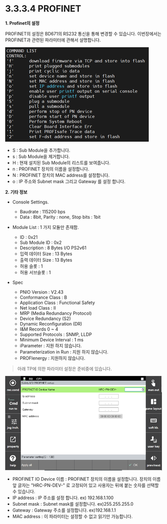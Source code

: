 ﻿
# 3.3.3.4 PROFINET

**1. Profinet의 설정**

PROFINET의 설정은 BD671의 RS232 통신을 통해 변경할 수 있습니다.
이번장에서는 PROFINET과 관련된 파라미터에 관해서 설명합니다.

![Profinet Consol Image](../../../_assets/safetyio_profisafe/BD671_console.png)

 - S : Sub Module을 추가합니다.
 - s : Sub Module을 제거합니다.
 - H : 현재 설치된 Sub Module의 리스트를 보여줍니다.
 - n :  PROFINET 장치의 이름을 설정합니다.
 - N : PROFINET 장치의 MAC address를 설정합니다.
 - o : IP 주소와 Subnet mask 그리고 Gateway 를 설정 합니다. 

**2. 기타 정보**
 - Console Settings.
	 - Baudrate : 115200 bps
	- Data : 8bit, Parity : none, Stop bits : 1bit
 - Module List : 1 가지 모듈만 존재함.
	 - ID : 0x21
	 - Sub Module ID : 0x2
	 - Description :  8 Bytes I/O PS2v61
	 - 입력 데이터 Size : 13 Bytes
	 - 출력 데이터  Size : 13 Bytes
	 - 허용 슬롯 : 1
	 - 허용 서브슬롯 :  1

- Spec
	- PNIO Version : V2.43
	- Conformance Class : B
	- Application Class : Functional Safety
	- Net load Class : II
	- MRP (Media Redundancy Protocol)
	- Device Redundancy (S2)
	- Dynamic Reconfiguration (DR)
	- I&M Records 0 ~ 4
	- Supported Protocols : SNMP, LLDP
	- Minimum Device Interval : 1 ms
	- iParameter : 지원 하지 않습니다.
	- Parameterization in Run : 지원 하지 않습니다.
	- PROFIenergy : 지원하지 않습니다.	 

> 아래 TP에 의한 파라미터 설정은 준비중에 있습니다.

![Profinet TP Image](../../../_assets/safetyio_profisafe/profinet.PNG)

 - PROFINET IO Device 이름 : PROFINET 장치의 이름을 설정합니다. 장치의 이름 앞 글자는 "HRC-PN-DEV-" 로 고정되어 있고 사용자는 뒤에 붙는 숫자를 선택할 수 있습니다.
 - IP address : IP 주소를 설정 합니다. ex) 192.168.1.100
 - Subnet mask : Subnet mask를 설정합니다. ex)255.255.255.0
 - Gateway : Gateway 주소를 설정합니다. ex)192.168.1.1
 - MAC address : 이 파라미터는 설정할 수 없고 읽기만 가능합니다.
